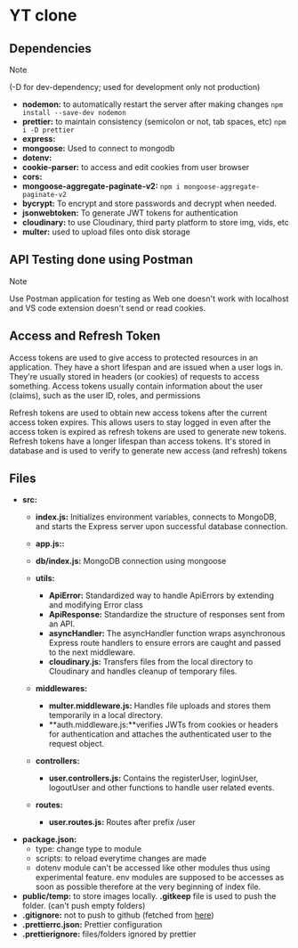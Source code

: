 # YT clone

## Dependencies
> [!NOTE]  
> (-D for dev-dependency; used for development only not production)
- **nodemon:** to automatically restart the server after making changes `npm install --save-dev nodemon`
- **prettier:** to maintain consistency (semicolon or not, tab spaces, etc) `npm i -D prettier`
- **express:**
- **mongoose:** Used to connect to mongodb
- **dotenv:**
- **cookie-parser:** to access and edit cookies from user browser
- **cors:**
- **mongoose-aggregate-paginate-v2:** `npm i mongoose-aggregate-paginate-v2`
- **bycrypt:** To encrypt and store passwords and decrypt when needed.
- **jsonwebtoken:** To generate JWT tokens for authentication
- **cloudinary:** to use Cloudinary, third party platform to store img, vids, etc
- **multer:** used to upload files onto disk storage

## API Testing done using Postman
> [!NOTE]
> Use Postman application for testing as Web one doesn't work with localhost and VS code extension doesn't send or read cookies.

## Access and Refresh Token
Access tokens are used to give access to protected resources in an application. They have a short lifespan and are issued when a user logs in. They're usually stored in headers (or cookies) of requests to access something. Access tokens usually contain information about the user (claims), such as the user ID, roles, and permissions

Refresh tokens are used to obtain new access tokens after the current access token expires. This allows users to stay logged in even after the access token is expired as refresh tokens are used to generate new tokens. Refresh tokens have a longer lifespan than access tokens. It's stored in database and is used to verify to generate new access (and refresh) tokens



## Files
+ **src:**
    - **index.js:** Initializes environment variables, connects to MongoDB, and starts the Express server upon successful database connection.

    - **app.js::** 

    - **db/index.js:** MongoDB connection using mongoose

    - **utils:**
        - **ApiError:** Standardized way to handle ApiErrors by extending and modifying Error class
        - **ApiResponse:** Standardize the structure of responses sent from an API.
        - **asyncHandler:** The asyncHandler function wraps asynchronous Express route handlers to ensure errors are caught and passed to the next middleware.
        - **cloudinary.js:** Transfers files from the local directory to Cloudinary and handles cleanup of temporary files.
    
    - **middlewares:**
        - **multer.middleware.js:** Handles file uploads and stores them temporarily in a local directory.
        - **auth.middleware.js:**verifies JWTs from cookies or headers for authentication and attaches the authenticated user to the request object.

    - **controllers:**
        - **user.controllers.js:** Contains the registerUser, loginUser, logoutUser and other functions to handle user related events.

    - **routes:**
        - **user.routes.js:** Routes after prefix /user

- **package.json:** 
    - type: change type to module
    - scripts: to reload everytime changes are made
    - dotenv module can't be accessed like other modules thus using experimental feature. env modules are supposed to be accesses as soon as possible therefore at the very beginning of index file.
- **public/temp:** to store images locally. **.gitkeep** file is used to push the folder. (can't push empty folders)
- **.gitignore:** not to push to github (fetched from [here](https://mrkandreev.name/snippets/gitignore-generator/#Node))
- **.prettierrc.json:** Prettier configuration
- **.prettierignore:** files/folders ignored by prettier
